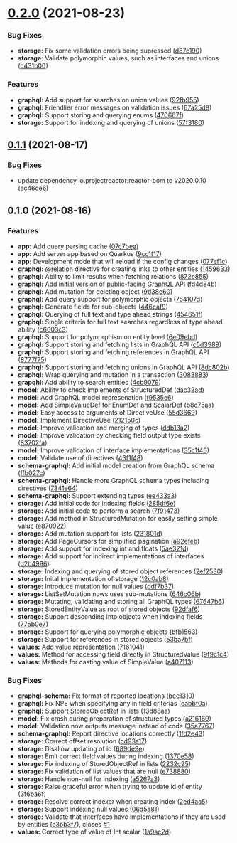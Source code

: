 # [0.2.0](https://github.com/circumgraph/circumgraph/compare/v0.1.1...v0.2.0) (2021-08-23)


### Bug Fixes

* **storage:** Fix some validation errors being supressed ([d87c190](https://github.com/circumgraph/circumgraph/commit/d87c19099466c4225b0f58c47ea2336300492ed6))
* **storage:** Validate polymorphic values, such as interfaces and unions ([c431b00](https://github.com/circumgraph/circumgraph/commit/c431b00c8a3899999be59ea1a7218cb994d7eb39))


### Features

* **graphql:** Add support for searches on union values ([92fb955](https://github.com/circumgraph/circumgraph/commit/92fb955da8d91ec7679b279ac14933a8f01cdca0))
* **graphql:** Friendlier error messages on validation issues ([67a25d8](https://github.com/circumgraph/circumgraph/commit/67a25d843ed291352c862bdd94639ab15e1ce1da))
* **graphql:** Support storing and querying enums ([470667f](https://github.com/circumgraph/circumgraph/commit/470667f66eef238a93899a2f3e8451315e2d8e02))
* **storage:** Support for indexing and querying of unions ([57f3180](https://github.com/circumgraph/circumgraph/commit/57f3180434675e70421d8d1273a7ba760c531e2a))

## [0.1.1](https://github.com/circumgraph/circumgraph/compare/v0.1.0...v0.1.1) (2021-08-17)


### Bug Fixes

* update dependency io.projectreactor:reactor-bom to v2020.0.10 ([ac46ce6](https://github.com/circumgraph/circumgraph/commit/ac46ce686e76b1a5d4ea90056ba04342e8eea790))

## 0.1.0 (2021-08-16)


### Features

* **app:** Add query parsing cache ([07c7bea](https://github.com/circumgraph/circumgraph/commit/07c7beaef48f5a0afcb474f4c0bc721973054b63))
* **app:** Add server app based on Quarkus ([9cc1f17](https://github.com/circumgraph/circumgraph/commit/9cc1f177882ad5bcc102ab89481bfa64fafdfa4b))
* **app:** Development mode that will reload if the config changes ([077ef1c](https://github.com/circumgraph/circumgraph/commit/077ef1cfae43aa3ae7bb92700bd860dbdade9446))
* **graphql:** [@relation](https://github.com/relation) directive for creating links to other entities ([1459633](https://github.com/circumgraph/circumgraph/commit/14596334b5d7c1169bbe6d48815ef7103f990849))
* **graphql:** Ability to limit results when fetching relations ([872e855](https://github.com/circumgraph/circumgraph/commit/872e855edeef4fa84d2aa8ed608a5bf57932f9bd))
* **graphql:** Add initial version of public-facing GraphQL API ([fd4d84b](https://github.com/circumgraph/circumgraph/commit/fd4d84b2f1e2f0eb6ad7fa8acac1a9b9a1a22550))
* **graphql:** Add mutation for deleting object ([9d38e60](https://github.com/circumgraph/circumgraph/commit/9d38e60d84f49855ffbf4345c3ade646a8997a51))
* **graphql:** Add query support for polymorphic objects ([754107d](https://github.com/circumgraph/circumgraph/commit/754107d50c86da14de7ae68430fdbeffc88d0f43))
* **graphql:** Generate fields for sub-objects ([446caf9](https://github.com/circumgraph/circumgraph/commit/446caf943089c1dade9c64683f43e0f5efa99e82))
* **graphql:** Querying of full text and type ahead strings ([454651f](https://github.com/circumgraph/circumgraph/commit/454651fe35aca0f3ce372dbe2b5a0555b8f2e0d5))
* **graphql:** Single criteria for full text searches regardless of type ahead ability ([c6603c3](https://github.com/circumgraph/circumgraph/commit/c6603c3d32ec9b435f06ba74a575dcd3592e6bec))
* **graphql:** Support for polymorphism on entity level ([6e09ebd](https://github.com/circumgraph/circumgraph/commit/6e09ebdc9a7268dcf3d8cd231216da1833cdb1e8))
* **graphql:** Support storing and fetching lists in GraphQL API ([c5d3989](https://github.com/circumgraph/circumgraph/commit/c5d39899dd36c8d283beaf55556c564f6e7bd365))
* **graphql:** Support storing and fetching references in GraphQL API ([8777f75](https://github.com/circumgraph/circumgraph/commit/8777f757b751fc1d15bf86123a04cc292e13b9f7))
* **graphql:** Support storing and fetching unions in GraphQL API ([8dc802b](https://github.com/circumgraph/circumgraph/commit/8dc802b747d126c0d72efe97497c4f849009874f))
* **graphql:** Wrap querying and mutation in a transaction ([3083883](https://github.com/circumgraph/circumgraph/commit/3083883ed975a030300cfb15cf63a21711b69fae))
* **grapqhl:** Add ability to search entities ([4cb9079](https://github.com/circumgraph/circumgraph/commit/4cb907966f0538667a8d91d6ca7ec0fd04e35d0f))
* **model:** Ability to check implements of StructuredDef ([dac32ad](https://github.com/circumgraph/circumgraph/commit/dac32adb57e585b28a30b4e34cdf3d50695c85a9))
* **model:** Add GraphQL model represenation ([f9535e6](https://github.com/circumgraph/circumgraph/commit/f9535e6e2a34cac6188ac1995eb3f6aadbeb87ad))
* **model:** Add SimpleValueDef for EnumDef and ScalarDef ([b8c75aa](https://github.com/circumgraph/circumgraph/commit/b8c75aa6df3e39abf416e76b89afef1f3add56fa))
* **model:** Easy access to arguments of DirectiveUse ([55d3669](https://github.com/circumgraph/circumgraph/commit/55d366950361ac491e64b791437e50cf1e8538ab))
* **model:** Implement DirectiveUse ([212150c](https://github.com/circumgraph/circumgraph/commit/212150c0f5e66d16b633b0ec17357198d88cad3e))
* **model:** Improve validation and merging of types ([ddb13a2](https://github.com/circumgraph/circumgraph/commit/ddb13a251dc179623d4df9c297f5dcb12cb79e5e))
* **model:** Improve validation by checking field output type exists ([83702fa](https://github.com/circumgraph/circumgraph/commit/83702faa38037b9b6864f4842018cbd4972c382b))
* **model:** Improve validation of interface implementations ([35c1f46](https://github.com/circumgraph/circumgraph/commit/35c1f46588428ecc2fd8f0d32a3e257b86538a00))
* **model:** Validate use of directives ([43f1f48](https://github.com/circumgraph/circumgraph/commit/43f1f4884ad0dc84111b1aeae7620b51e933b404))
* **schema-graphql:** Add initial model creation from GraphQL schema ([ffb027c](https://github.com/circumgraph/circumgraph/commit/ffb027ca424762a98224a00e699847eef26effe3))
* **schema-graphql:** Handle more GraphQL schema types including directives ([7341e64](https://github.com/circumgraph/circumgraph/commit/7341e6443a35e093a94aa7a893f4dbddbdaaa4b5))
* **schema-graphql:** Support extending types ([ee433a3](https://github.com/circumgraph/circumgraph/commit/ee433a3e0f90273658770f2c59abc8773df20e62))
* **storage:** Add initial code for indexing fields ([285df6e](https://github.com/circumgraph/circumgraph/commit/285df6ee015895bdfb32db122e592b229e2b1018))
* **storage:** Add initial code to perform a search ([7f91473](https://github.com/circumgraph/circumgraph/commit/7f914738ab68f9d38058ba8a56dbe75828918e5b))
* **storage:** Add method in StructuredMutation for easily setting simple value ([e870922](https://github.com/circumgraph/circumgraph/commit/e8709220bf2ab333f8317e6685b68d7d86782a6c))
* **storage:** Add mutation support for lists ([231801d](https://github.com/circumgraph/circumgraph/commit/231801dc7b1d813b5d8d55058accfaa7786a431d))
* **storage:** Add PageCursors for simplified pagination ([a92efeb](https://github.com/circumgraph/circumgraph/commit/a92efebc0913c8bec9a53690f9993c48dced0a11))
* **storage:** Add support for indexing int and floats ([5ae321d](https://github.com/circumgraph/circumgraph/commit/5ae321d6cdab453e78f48f7d865e9879c84b4fed))
* **storage:** Add support for indirect implementations of interfaces ([d2b4996](https://github.com/circumgraph/circumgraph/commit/d2b499684e84f45fb0afcb25f3a165266bfc7d03))
* **storage:** Indexing and querying of stored object references ([2ef2530](https://github.com/circumgraph/circumgraph/commit/2ef253018b74ef38aa05910c01b787d3a7f27327))
* **storage:** Inital implementation of storage ([12c0ab8](https://github.com/circumgraph/circumgraph/commit/12c0ab8ba2c4f7f8f9a98405077df96fa923475a))
* **storage:** Introduce mutation for null values ([ddf7b37](https://github.com/circumgraph/circumgraph/commit/ddf7b37e652945000f59fc6ba1441a899287042e))
* **storage:** ListSetMutation nows uses sub-mutations ([646c06b](https://github.com/circumgraph/circumgraph/commit/646c06b7636ededec8de756dba02fcd8374fd58a))
* **storage:** Mutating, validating and storing all GraphQL types ([67647b6](https://github.com/circumgraph/circumgraph/commit/67647b61c93422b7a9e1413b00b823c6ab771eef))
* **storage:** StoredEntityValue as root of stored objects ([92dfaf6](https://github.com/circumgraph/circumgraph/commit/92dfaf6755a05189ff4f5cf0038a03978e25f658))
* **storage:** Support descending into objects when indexing fields ([775b0e7](https://github.com/circumgraph/circumgraph/commit/775b0e7e669d85bc5deb955f701803af7252c055))
* **storage:** Support for querying polymorphic objects ([bfb1563](https://github.com/circumgraph/circumgraph/commit/bfb15630a17b6c1b71d6231ef3b78e305fc58230))
* **storage:** Support for references in stored objects ([53ba7bf](https://github.com/circumgraph/circumgraph/commit/53ba7bf985c373f195c2fb6378b95cfbae14f665))
* **values:** Add value representation ([7161041](https://github.com/circumgraph/circumgraph/commit/71610414c55f581be3e29f84941bdac27ff1e079))
* **values:** Method for accessing field directly in StructuredValue ([9f9c1c4](https://github.com/circumgraph/circumgraph/commit/9f9c1c44596dd8b9c13266d8463996b447868411))
* **values:** Methods for casting value of SimpleValue ([a407113](https://github.com/circumgraph/circumgraph/commit/a4071136e57be59be7ab0962f3b32a9f9e5ed08c))


### Bug Fixes

* **graphql-schema:** Fix format of reported locations ([bee1310](https://github.com/circumgraph/circumgraph/commit/bee13109318eeb9d0dbf1648b469ea9c33ef360e))
* **graphql:** Fix NPE when specifying any in field criterias ([cabbf0a](https://github.com/circumgraph/circumgraph/commit/cabbf0a53ec5fe3f3d76b04c5a9531a1c1dd6dd4))
* **graphql:** Support StoredObjectRef in lists ([13d88aa](https://github.com/circumgraph/circumgraph/commit/13d88aa815617d9b96d9e0df94e0701b13cbfae9))
* **model:** Fix crash during preparation of structured types ([a216169](https://github.com/circumgraph/circumgraph/commit/a216169304144e88700d6f08addb33be06e7972b))
* **model:** Validation now outputs message instead of code ([35a7767](https://github.com/circumgraph/circumgraph/commit/35a7767395ee0479f6b833a1778cdf8976420cfb))
* **schema-graphql:** Report directive locations correctly ([1fd2e43](https://github.com/circumgraph/circumgraph/commit/1fd2e4357b39f8f5f89bcd5919161cdc401aefb0))
* **storage:** Correct offset resolution ([cd93a17](https://github.com/circumgraph/circumgraph/commit/cd93a17822cec5954da577b1a932923664090fb1))
* **storage:** Disallow updating of id ([689de9e](https://github.com/circumgraph/circumgraph/commit/689de9e38ff2d6a5aadd42cb607cdc953e8be8aa))
* **storage:** Emit correct field values during indexing ([1370e58](https://github.com/circumgraph/circumgraph/commit/1370e58612a5ae914e5b8a134b5d305e0355eced))
* **storage:** Fix indexing of StoredObjectRef in lists ([2232c95](https://github.com/circumgraph/circumgraph/commit/2232c95f41b9d6f226ac9f234a170f72efc6a33f))
* **storage:** Fix validation of list values that are null ([e738880](https://github.com/circumgraph/circumgraph/commit/e738880d187502e1c0d33a9607a90b4084ce69a5))
* **storage:** Handle non-null for indexing ([a5267a3](https://github.com/circumgraph/circumgraph/commit/a5267a32b4bcf2d3baa5a4641619198b6c856f7a))
* **storage:** Raise graceful error when trying to update id of entity ([3f6ba6f](https://github.com/circumgraph/circumgraph/commit/3f6ba6f6e9edf5ef848aa20b9cfd6895decb6c51))
* **storage:** Resolve correct indexer when creating index ([2ed4aa5](https://github.com/circumgraph/circumgraph/commit/2ed4aa5e6739d65182532c7e029e3290944a8cf0))
* **storage:** Support indexing null values ([06d5a81](https://github.com/circumgraph/circumgraph/commit/06d5a81a935777c2bceb3c7b9d76f89cdfd3617b))
* **storage:** Validate that interfaces have implementations if they are used by entities ([c3bb3f7](https://github.com/circumgraph/circumgraph/commit/c3bb3f71f9f659c986e9e9f4316dbcd0c32f0ff2)), closes [#1](https://github.com/circumgraph/circumgraph/issues/1)
* **values:** Correct type of value of Int scalar ([1a9ac2d](https://github.com/circumgraph/circumgraph/commit/1a9ac2d9b6dd427ecf5037c1420eb657a63008af))
